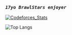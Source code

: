 
### *`17yo BrawlStars enjoyer`*


<a href="https://codeforces.com/profile/LinkCatList">
<img src="https://codeforces-readme-stats.vercel.app/api/card?username=LinkCatList&theme=dark&disable_animations=true&show_icons=false&force_username=false" alt="Codeforces_Stats" /> 
</a>

![Top Langs](https://github-readme-stats.vercel.app/api/top-langs/?username=LinkCatList&layout=compact)

